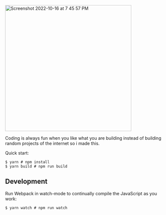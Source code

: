 <img width="407" alt="Screenshot 2022-10-16 at 7 45 57 PM" src="https://user-images.githubusercontent.com/61596874/196041473-d1d4bde9-43d6-4253-b685-d76803fd6248.png">


Coding is always fun when you like what you are building instead of building random projects of the internet so i made this.

Quick start:

```
$ yarn # npm install
$ yarn build # npm run build
````

## Development

Run Webpack in watch-mode to continually compile the JavaScript as you work:

```
$ yarn watch # npm run watch
```


